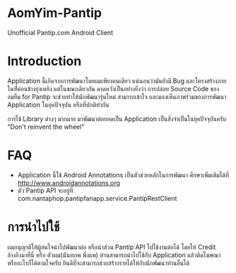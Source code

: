 # AomYim-Pantip
Unofficial Pantip.com Android Client

# Introduction
Application นี้เกิดจากการพัฒนาโดยผมเพียงคนเดียว แน่นอนว่ามันยังมี Bug และโครงสร้างภายในที่่ค่อนข้างยุ่งเหยิง
แต่ในขณะเดียวกัน คาดหวังเป็นอย่างยิ่งว่า การปล่อย Source Code ของ อมยิ้ม for Pantip จะช่วยทำให้นักพัฒนารุ่นใหม่
สามารถเข้าใจ และมองเห็นภาพร่วมของการพัฒนา Application ในยุคปัจจุบัน หรือที่ปกติทำกัน

การใช้ Library ต่างๆ มากมาย มาพัฒนาต่อยอดเป็น Application เป็นสิ่งจำเป็นในยุคปัจจุบันครับ
"Don't reinvent the wheel"

# FAQ
- Application นี้ใช้ Android Annotations เป็นตัวช่วยหลักในการพัฒนา ศึกษาเพิ่มเติมได้ที่ http://www.androidannotations.org
- ตัว Pantip API จะอยู่ที่ com.nantaphop.pantipfanapp.service.PantipRestClient

# การนำไปใช้
ผมอนุญาติให้ผู้สนใจนำไปพัฒนาต่อ หรือนำส่วน Pantip API ไปใช้งานต่อได้ โดยให้ Credit อ้างอิงมาที่นี่ หรือ ตัวผม(นันทภพ พึ่งแพ)
ท่านสามารถนำไปใช้กับ Application แล้วติดโฆษณา หรืออะไรก็ได้ตามใจครับ ยินดีที่จะสามารถช่วยสร้างรายได้ให้กับนักพัฒนาท่านอื่นได้
